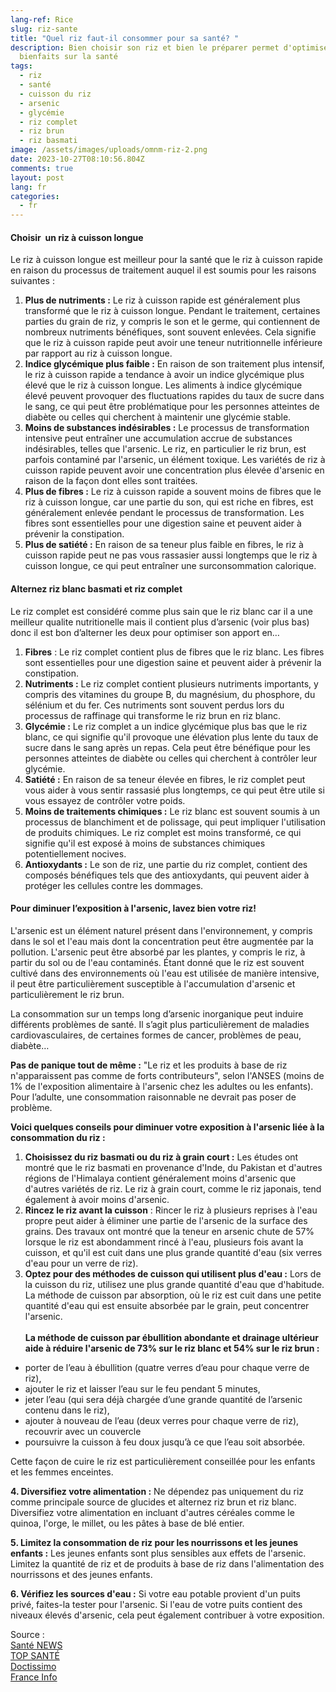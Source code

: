 ```yaml
---
lang-ref: Rice
slug: riz-sante
title: "Quel riz faut-il consommer pour sa santé? "
description: Bien choisir son riz et bien le préparer permet d'optimiser ses
  bienfaits sur la santé
tags:
  - riz
  - santé
  - cuisson du riz
  - arsenic
  - glycémie
  - riz complet
  - riz brun
  - riz basmati
image: /assets/images/uploads/omnm-riz-2.png
date: 2023-10-27T08:10:56.804Z
comments: true
layout: post
lang: fr
categories:
  - fr
---
```

#### Choisir  un riz à cuisson longue                           

Le riz à cuisson longue est meilleur pour la santé que le riz à cuisson rapide en raison du processus de traitement auquel il est soumis pour les raisons suivantes : 

1. **Plus de nutriments :** Le riz à cuisson rapide est généralement plus transformé que le riz à cuisson longue. Pendant le traitement, certaines parties du grain de riz, y compris le son et le germe, qui contiennent de nombreux nutriments bénéfiques, sont souvent enlevées. Cela signifie que le riz à cuisson rapide peut avoir une teneur nutritionnelle inférieure par rapport au riz à cuisson longue.
2. **Indice glycémique plus faible :** En raison de son traitement plus intensif, le riz à cuisson rapide a tendance à avoir un indice glycémique plus élevé que le riz à cuisson longue. Les aliments à indice glycémique élevé peuvent provoquer des fluctuations rapides du taux de sucre dans le sang, ce qui peut être problématique pour les personnes atteintes de diabète ou celles qui cherchent à maintenir une glycémie stable.
3. **Moins de substances indésirables :** Le processus de transformation intensive peut entraîner une accumulation accrue de substances indésirables, telles que l'arsenic. Le riz, en particulier le riz brun, est parfois contaminé par l'arsenic, un élément toxique. Les variétés de riz à cuisson rapide peuvent avoir une concentration plus élevée d'arsenic en raison de la façon dont elles sont traitées.
4. **Plus de fibres :** Le riz à cuisson rapide a souvent moins de fibres que le riz à cuisson longue, car une partie du son, qui est riche en fibres, est généralement enlevée pendant le processus de transformation. Les fibres sont essentielles pour une digestion saine et peuvent aider à prévenir la constipation.
5. **Plus de satiété :** En raison de sa teneur plus faible en fibres, le riz à cuisson rapide peut ne pas vous rassasier aussi longtemps que le riz à cuisson longue, ce qui peut entraîner une surconsommation calorique.

#### Alternez riz blanc basmati et riz complet 

Le riz complet est considéré comme plus sain que le riz blanc car il a une meilleur qualite nutritionelle mais il contient plus d’arsenic (voir plus bas) donc il est bon d’alterner les deux pour optimiser son apport en…

1. **Fibres** : Le riz complet contient plus de fibres que le riz blanc. Les fibres sont essentielles pour une digestion saine et peuvent aider à prévenir la constipation.
2. **Nutriments :** Le riz complet contient plusieurs nutriments importants, y compris des vitamines du groupe B, du magnésium, du phosphore, du sélénium et du fer. Ces nutriments sont souvent perdus lors du processus de raffinage qui transforme le riz brun en riz blanc.
3. **Glycémie :** Le riz complet a un indice glycémique plus bas que le riz blanc, ce qui signifie qu'il provoque une élévation plus lente du taux de sucre dans le sang après un repas. Cela peut être bénéfique pour les personnes atteintes de diabète ou celles qui cherchent à contrôler leur glycémie.
4. **Satiété :** En raison de sa teneur élevée en fibres, le riz complet peut vous aider à vous sentir rassasié plus longtemps, ce qui peut être utile si vous essayez de contrôler votre poids.
5. **Moins de traitements chimiques :** Le riz blanc est souvent soumis à un processus de blanchiment et de polissage, qui peut impliquer l'utilisation de produits chimiques. Le riz complet est moins transformé, ce qui signifie qu'il est exposé à moins de substances chimiques potentiellement nocives.
6. **Antioxydants :** Le son de riz, une partie du riz complet, contient des composés bénéfiques tels que des antioxydants, qui peuvent aider à protéger les cellules contre les dommages.

#### Pour diminuer l’exposition à l'arsenic, lavez bien votre riz!

L'arsenic est un élément naturel présent dans l'environnement, y compris dans le sol et l'eau mais dont la concentration peut être augmentée par la pollution. L'arsenic peut être absorbé par les plantes, y compris le riz, à partir du sol ou de l'eau contaminés. Étant donné que le riz est souvent cultivé dans des environnements où l'eau est utilisée de manière intensive, il peut être particulièrement susceptible à l'accumulation d'arsenic et particulièrement le riz brun. 

La consommation sur un temps long d’arsenic inorganique peut induire différents problèmes de santé. Il s’agit plus particulièrement de maladies cardiovasculaires, de certaines formes de cancer, problèmes de peau, diabète…

**Pas de panique tout de même :** "Le riz et les produits à base de riz n'apparaissent pas comme de forts contributeurs", selon l'ANSES (moins de 1% de l'exposition alimentaire à l'arsenic chez les adultes ou les enfants). Pour l’adulte, une consommation raisonnable ne devrait pas poser de problème. 

**Voici quelques conseils pour diminuer votre exposition à l'arsenic liée à la consommation du riz :**

1. **Choisissez du riz basmati ou du riz à grain court :** Les études ont montré que le riz basmati en provenance d'Inde, du Pakistan et d'autres régions de l'Himalaya contient généralement moins d'arsenic que d'autres variétés de riz. Le riz à grain court, comme le riz japonais, tend également à avoir moins d'arsenic.
2. **Rincez le riz avant la cuisson** : Rincer le riz à plusieurs reprises à l'eau propre peut aider à éliminer une partie de l'arsenic de la surface des grains. Des travaux ont montré que la teneur en arsenic chute de 57% lorsque le riz est abondamment rincé à l'eau, plusieurs fois avant la cuisson, et qu'il est cuit dans une plus grande quantité d'eau (six verres d'eau pour un verre de riz).
3. **Optez pour des méthodes de cuisson qui utilisent plus d'eau :** Lors de la cuisson du riz, utilisez une plus grande quantité d'eau que d'habitude. La méthode de cuisson par absorption, où le riz est cuit dans une petite quantité d'eau qui est ensuite absorbée par le grain, peut concentrer l'arsenic.\
   \
   **La méthode de cuisson par ébullition abondante et drainage ultérieur aide à réduire l'arsenic de 73% sur le riz blanc et 54% sur le riz brun :**

* porter de l’eau à ébullition (quatre verres d’eau pour chaque verre de riz),
* ajouter le riz et laisser l’eau sur le feu pendant 5 minutes,
* jeter l’eau (qui sera déjà chargée d’une grande quantité de l’arsenic contenu dans le riz),
* ajouter à nouveau de l’eau (deux verres pour chaque verre de riz), recouvrir avec un couvercle
* poursuivre la cuisson à feu doux jusqu’à ce que l’eau soit absorbée.

Cette façon de cuire le riz est particulièrement conseillée pour les enfants et les femmes enceintes.

**4. Diversifiez votre alimentation :** Ne dépendez pas uniquement du riz comme principale source de glucides et alternez riz brun et riz blanc. Diversifiez votre alimentation en incluant d'autres céréales comme le quinoa, l'orge, le millet, ou les pâtes à base de blé entier.

**5. Limitez la consommation de riz pour les nourrissons et les jeunes enfants :** Les jeunes enfants sont plus sensibles aux effets de l'arsenic. Limitez la quantité de riz et de produits à base de riz dans l'alimentation des nourrissons et des jeunes enfants.

**6. Vérifiez les sources d'eau :** Si votre eau potable provient d'un puits privé, faites-la tester pour l'arsenic. Si l'eau de votre puits contient des niveaux élevés d'arsenic, cela peut également contribuer à votre exposition.

Source : \
[Santé NEWS](<https://www.santenews.eu/le-riz-cuisson-rapide-tres-mauvais-pour-notre-digestion/>)\
[TOP SANTÉ](<https://www.topsante.com/nutrition-et-recettes/manger-equilibre/manger-moins-sucre/riz-cuisson-rapide-digestion-656009#:~:text=Moins%20le%20riz%20est%20rapide,plus%20int%C3%A9ressant%20pour%20la%20sant%C3%A9.>)\
[Doctissimo](<https://www.doctissimo.fr/html/nutrition/securite/15891-arsenic-alimentation-riz.htm>)\
[France Info](<https://www.francetvinfo.fr/sante/alimentation/une-nouvelle-methode-pour-cuire-le-riz-et-eliminer-les-residus-d-arsenic_1018449.html>)

[](https://www.francetvinfo.fr/sante/alimentation/une-nouvelle-methode-pour-cuire-le-riz-et-eliminer-les-residus-d-arsenic_1018449.html)